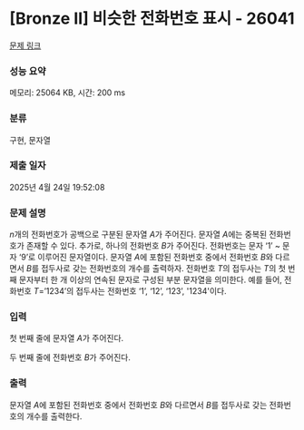 # [Bronze II] 비슷한 전화번호 표시 - 26041 

[문제 링크](https://www.acmicpc.net/problem/26041) 

### 성능 요약

메모리: 25064 KB, 시간: 200 ms

### 분류

구현, 문자열

### 제출 일자

2025년 4월 24일 19:52:08

### 문제 설명

<p><em>n</em>개의 전화번호가 공백으로 구분된 문자열 <em>A</em>가 주어진다. 문자열 <em>A</em>에는 중복된 전화번호가 존재할 수 있다. 추가로, 하나의 전화번호 <em>B</em>가 주어진다. 전화번호는 문자 ‘1’ ~ 문자 ‘9’로 이루어진 문자열이다. 문자열 <em>A</em>에 포함된 전화번호 중에서 전화번호 <em>B</em>와 다르면서 <em>B</em>를 접두사로 갖는 전화번호의 개수를 출력하자. 전화번호 <em>T</em>의 접두사는 <em>T</em>의 첫 번째 문자부터 한 개 이상의 연속된 문자로 구성된 부분 문자열을 의미한다. 예를 들어, 전화번호 <em>T</em>=’1234’의 접두사는 전화번호 ‘1’, ‘12’, ‘123’, '1234'이다.</p>

### 입력 

 <p>첫 번째 줄에 문자열 <em>A</em>가 주어진다.</p>

<p>두 번째 줄에 전화번호 <em>B</em>가 주어진다.</p>

### 출력 

 <p>문자열 <em>A</em>에 포함된 전화번호 중에서 전화번호 <em>B</em>와 다르면서 <em>B</em>를 접두사로 갖는 전화번호의 개수를 출력한다.</p>

